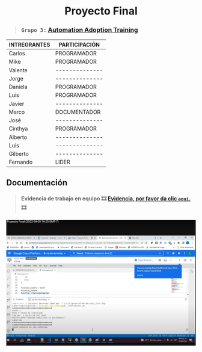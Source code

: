 <h1 align="center"> Proyecto Final </h1>

> ### `Grupo 3:` [**Automation Adoption Training**](https://classroom.google.com/c/NDc3NDE2Njk4MjM2/a/NDgxMTUxNDQ0MzUz/details)



|INTREGRANTES  | PARTICIPACIÓN  | 
|------------- | -------------- |
|Carlos        | PROGRAMADOR    |
|Mike          | PROGRAMADOR    |
|Valente       | -------------- |
|Jorge         | -------------- |
|Daniela       | PROGRAMADOR    |
|Luis          | PROGRAMADOR    |
|Javier        | -------------- |
|Marco         | DOCUMENTADOR   |
|José          | -------------- |
|Cinthya       |  PROGRAMADOR   |
|Alberto       | -------------- |
|Luis          | -------------- |
|Gilberto      | -------------- |
|Fernando      | LIDER          |

## Documentación 












> #### **Evidencia de trabajo en equipo** :film_strip: [Evidencia, por favor da clic `aquí`.](https://mail.google.com/mail/u/0/?tab=rm&ogbl#inbox/FMfcgzGmvnzQrwKRjNdzRqKwsCkBKvSL?projector=1) :film_strip:

<!-- Este deberia ser el video -->
<img src="Imagenes/v1.jpg" width="800">



